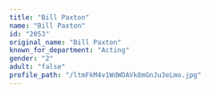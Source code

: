 ```yaml
---
title: "Bill Paxton"
name: "Bill Paxton"
id: "2053"
original_name: "Bill Paxton"
known_for_department: "Acting"
gender: "2"
adult: "false"
profile_path: "/ltmFkM4v1WdWDAVk8mGnJu3eLmo.jpg"
---
```

